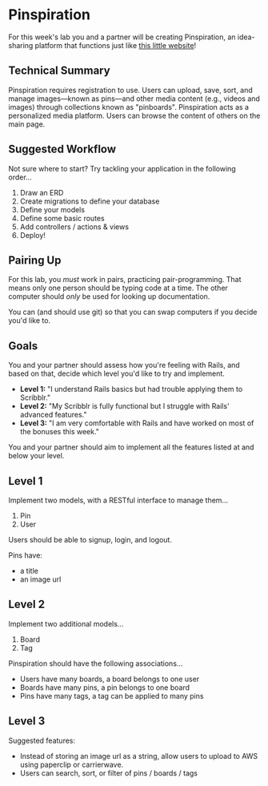 # Pinspiration

For this week's lab you and a partner will be creating Pinspiration, an idea-sharing platform that functions just like [this little website](https://www.pinterest.com/)!

## Technical Summary

Pinspiration requires registration to use. Users can upload, save, sort, and manage images—known as pins—and other media content (e.g., videos and images) through collections known as "pinboards". Pinspiration acts as a personalized media platform. Users can browse the content of others on the main page.

## Suggested Workflow

Not sure where to start? Try tackling your application in the following order...
  1. Draw an ERD
  2. Create migrations to define your database
  3. Define your models
  4. Define some basic routes
  5. Add controllers / actions & views
  6. Deploy!

## Pairing Up

For this lab, you *must* work in pairs, practicing pair-programming. That means
only one person should be typing code at a time. The other computer should
*only* be used for looking up documentation.

You can (and should use git) so that you can swap computers if you decide you'd
like to.

## Goals

You and your partner should assess how you're feeling with Rails, and based on
that, decide which level you'd like to try and implement.

- **Level 1:** "I understand Rails basics but had trouble applying them to Scribblr."
- **Level 2:** "My Scribblr is fully functional but I struggle with Rails' advanced features."
- **Level 3:** "I am very comfortable with Rails and have worked on most of the bonuses this week."

You and your partner should aim to implement all the features listed at and
below your level.

## Level 1

Implement two models, with a RESTful interface to manage them...  
  1. Pin  
  2. User  

Users should be able to signup, login, and logout.

Pins have:
- a title
- an image url

## Level 2

Implement two additional models...  
  1. Board
  2. Tag

Pinspiration should have the following associations...  
- Users have many boards, a board belongs to one user
- Boards have many pins, a pin belongs to one board
- Pins have many tags, a tag can be applied to many pins

## Level 3

Suggested features:

* Instead of storing an image url as a string, allow users to upload to AWS using
paperclip or carrierwave.
* Users can search, sort, or filter of pins / boards / tags
